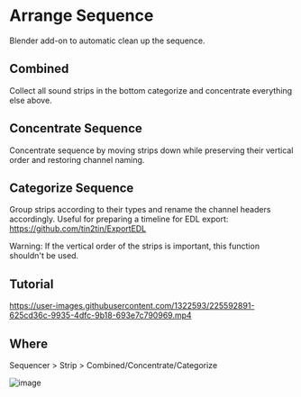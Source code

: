 # Arrange Sequence

Blender add-on to automatic clean up the sequence.

## Combined
Collect all sound strips in the bottom categorize and concentrate everything else above.

## Concentrate Sequence
Concentrate sequence by moving strips down while preserving their vertical order and restoring channel naming.

## Categorize Sequence
Group strips according to their types and rename the channel headers accordingly.
Useful for preparing a timeline for EDL export: https://github.com/tin2tin/ExportEDL

Warning: If the vertical order of the strips is important, this function shouldn't be used.


## Tutorial

https://user-images.githubusercontent.com/1322593/225592891-625cd36c-9935-4dfc-9b18-693e7c790969.mp4

## Where
Sequencer > Strip > Combined/Concentrate/Categorize

![image](https://github.com/tin2tin/Arrange_Sequence/assets/1322593/e72a2ee3-21f4-4f0f-b4f8-35aa7f02ef69)

